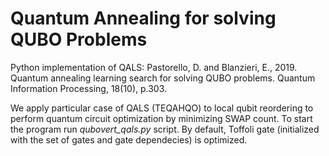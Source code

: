 # Quantum Annealing for solving QUBO Problems

Python implementation of QALS: Pastorello, D. and Blanzieri, E., 2019. Quantum annealing learning search for solving QUBO problems. Quantum Information Processing, 18(10), p.303.

We apply particular case of QALS (TEQAHQO) to local qubit reordering to perform quantum circuit optimization by minimizing SWAP count.
To start the program run *qubovert_qals.py* script. By default, Toffoli gate (initialized with the set of gates and gate dependecies) is optimized.


